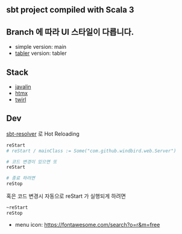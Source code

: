 ## sbt project compiled with Scala 3

## Branch 에 따라 UI 스타일이 다릅니다.
* simple version: main
* [tabler](https://tabler.io/) version: tabler

## Stack
* [javalin](https://javalin.io/)
* [htmx](https://htmx.org/)
* [twirl](https://www.playframework.com/documentation/3.0.x/ScalaTemplates)

## Dev
[sbt-resolver](https://github.com/spray/sbt-revolver) 로 Hot Reloading 

```bash
reStart
# reStart / mainClass := Some("com.github.windbird.web.Server")

# 코드 변경이 있으면 또
reStart

# 종료 하려면
reStop
```

혹은 코드 변경시 자동으로 reStart 가 실행되게 하려면
```bash
~reStart
reStop
```

* menu icon: https://fontawesome.com/search?o=r&m=free
